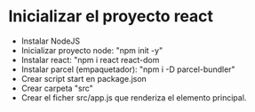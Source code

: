 # Inicializar el proyecto react
* Instalar NodeJS
* Inicializar proyecto node: "npm init -y"
* Instalar react: "npm i react react-dom
* Instalar parcel (empaquetador): "npm i -D parcel-bundler"
* Crear script start en package.json
* Crear carpeta "src"
* Crear el ficher src/app.js que renderiza el elemento principal.

